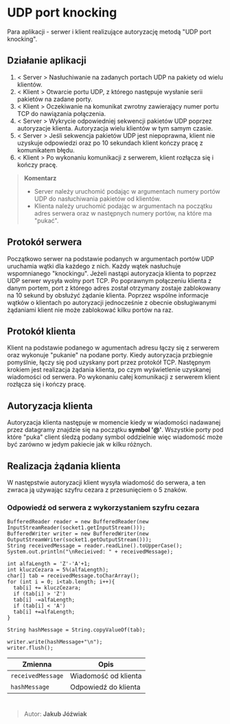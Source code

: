 # UDP port knocking

Para aplikacji - serwer i klient realizujące autoryzację metodą "UDP port knocking".

## Działanie aplikacji

 1. < Server > Nasłuchiwanie na zadanych portach UDP na pakiety od wielu klientów.
 2. < Klient > Otwarcie portu UDP, z którego następuje wysłanie serii pakietów na zadane porty.
 3. < Klient > Oczekiwanie na komunikat zwrotny zawierający numer portu TCP do nawiązania połączenia.
 4. < Server > Wykrycie odpowiedniej sekwencji pakietów UDP poprzez autoryzacje klienta. Autoryzacja wielu klientów w tym samym czasie.
 5. < Server > Jeśli sekwencja pakietów UDP jest niepoprawna, klient nie uzyskuje odpowiedzi oraz po 10 sekundach klient kończy pracę z komunikatem błędu.
 6. <  Klient > Po wykonaniu komunikacji z serwerem, klient rozłącza się i kończy pracę.


>**Komentarz**
>- Server należy uruchomić podając w argumentach numery portów UDP do nasłuchiwania pakietów od klientów.
>- Klienta należy uruchomić podając w argumentach na początku adres serwera oraz w następnych numery portów, na które ma "pukać".
## Protokół serwera
Początkowo serwer na podstawie podanych w argumentach portów UDP uruchamia wątki dla każdego z nich. Każdy wątek nasłuchuje wspomnianego "knockingu". Jeżeli nastąpi autoryzacja klienta to poprzez UDP serwer wysyła wolny port TCP. Po poprawnym połączeniu klienta z danym portem, port z którego adres został otrzymany zostaje zablokowany  na 10 sekund by obsłużyć żądanie klienta. Poprzez wspólne informacje wątków o klientach po autoryzacji jednocześnie z obecnie obsługiwanymi żądaniami klient nie może zablokować kilku portów na raz.

## Protokół klienta
Klient na podstawie podanego w agumentach adresu łączy się z serwerem oraz wykonuje "pukanie" na podane porty. Kiedy autoryzacja przbiegnie pomyślnie, łączy się pod uzyskany port przez protokół TCP. Następnym krokiem jest  realizacja żądania klienta, po czym wyświetlenie uzyskanej wiadomości od serwera. Po wykonaniu całej komunikacji z serwerem klient rozłącza się i kończy pracę.

## Autoryzacja klienta
Autoryzacja klienta następuje w momencie kiedy w wiadomości nadawanej przez datagramy znajdzie się na początku **symbol '@'**. Wszystkie porty pod które "puka" client śledzą podany symbol oddzielnie więc wiadomość może być  zarówno w jedym pakiecie jak w kilku różnych.


## Realizacja żądania klienta
W następstwie autoryzacji klient wysyła wiadomość do serwera, a ten zwraca ją używając szyfru cezara z przesunięciem o 5 znaków.

### Odpowiedź od serwera z wykorzystaniem szyfru cezara

	BufferedReader reader = new BufferedReader(new InputStreamReader(socket1.getInputStream()));  
	BufferedWriter writer = new BufferedWriter(new OutputStreamWriter(socket1.getOutputStream()));  
	String receivedMessage = reader.readLine().toUpperCase();  
	System.out.println("\nRecieived: " + receivedMessage);  
	  
	int alfaLength = 'Z'-'A'+1;  
	int kluczCezara = 5%(alfaLength);  
	char[] tab = receivedMessage.toCharArray();  
	for (int i = 0; i<tab.length; i++){  
	  tab[i] += kluczCezara;  
	  if (tab[i] > 'Z')  
	  tab[i] -=alfaLength;  
	  if (tab[i] < 'A')  
	  tab[i] +=alfaLength;  
	}  
	  
	String hashMessage = String.copyValueOf(tab);  
	  
	writer.write(hashMessage+"\n");  
	writer.flush();
	
|Zmienna                |Opis                          
|----------------|-------------------------------
|`receivedMessage`            |Wiadomość od klienta            |
|`hashMessage`            |Odpowiedź do klienta            |

#
> Autor: **Jakub Jóźwiak**

